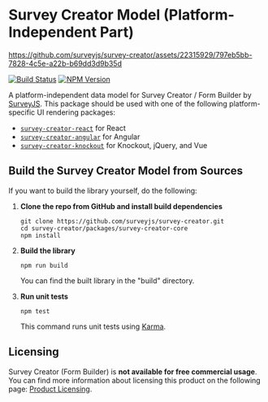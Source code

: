 # Survey Creator Model (Platform-Independent Part)


https://github.com/surveyjs/survey-creator/assets/22315929/797eb5bb-7828-4c5e-a22b-b69dd3d9b35d


[![Build Status](https://dev.azure.com/SurveyJS/SurveyJS%20Integration%20Tests/_apis/build/status/SurveyJS%20Creator?branchName=master)](https://dev.azure.com/SurveyJS/SurveyJS%20Integration%20Tests/_build/latest?definitionId=8&branchName=master)
<a href="https://www.npmjs.com/package/survey-creator"><img alt="NPM Version" src="https://img.shields.io/npm/v/survey-creator.svg" data-canonical-src="https://img.shields.io/npm/v/survey-creator.svg" style="max-width:100%;"></a>

A platform-independent data model for Survey Creator / Form Builder by [SurveyJS](https://surveyjs.io/documentation). This package should be used with one of the following platform-specific UI rendering packages:

- [`survey-creator-react`](https://www.npmjs.com/package/survey-creator-react) for React
- [`survey-creator-angular`](https://www.npmjs.com/package/survey-creator-angular) for Angular
- [`survey-creator-knockout`](https://www.npmjs.com/package/survey-creator-knockout) for Knockout, jQuery, and Vue

## Build the Survey Creator Model from Sources

If you want to build the library yourself, do the following:

1.  **Clone the repo from GitHub and install build dependencies**

    ```
    git clone https://github.com/surveyjs/survey-creator.git
    cd survey-creator/packages/survey-creator-core
    npm install
    ```

1.  **Build the library**

    ```
    npm run build
    ```

    You can find the built library in the "build" directory.

1.  **Run unit tests**
    ```
    npm test
    ```
    This command runs unit tests using [Karma](https://karma-runner.github.io/0.13/index.html).

## Licensing

Survey Creator (Form Builder) is **not available for free commercial usage**. You can find more information about licensing this product on the following page: [Product Licensing](https://surveyjs.io/licensing).
